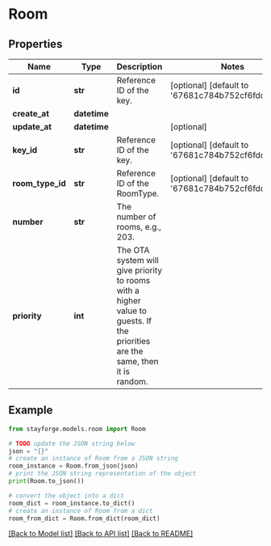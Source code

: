# Room


## Properties

Name | Type | Description | Notes
------------ | ------------- | ------------- | -------------
**id** | **str** | Reference ID of the key. | [optional] [default to '67681c784b752cf6fdd4f369']
**create_at** | **datetime** |  | 
**update_at** | **datetime** |  | [optional] 
**key_id** | **str** | Reference ID of the key. | [optional] [default to '67681c784b752cf6fdd4f36b']
**room_type_id** | **str** | Reference ID of the RoomType. | [optional] [default to '67681c784b752cf6fdd4f36c']
**number** | **str** | The number of rooms, e.g., 203. | 
**priority** | **int** | The OTA system will give priority to rooms with a higher value to guests. If the priorities are the same, then it is random. | 

## Example

```python
from stayforge.models.room import Room

# TODO update the JSON string below
json = "{}"
# create an instance of Room from a JSON string
room_instance = Room.from_json(json)
# print the JSON string representation of the object
print(Room.to_json())

# convert the object into a dict
room_dict = room_instance.to_dict()
# create an instance of Room from a dict
room_from_dict = Room.from_dict(room_dict)
```
[[Back to Model list]](../README.md#documentation-for-models) [[Back to API list]](../README.md#documentation-for-api-endpoints) [[Back to README]](../README.md)


